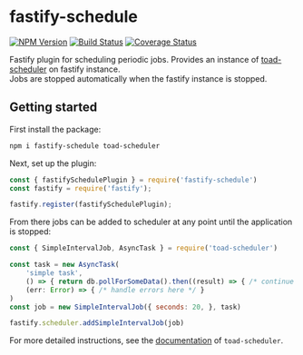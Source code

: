 # fastify-schedule

[![NPM Version][npm-image]][npm-url]
[![Build Status](https://github.com/fastify/fastify-schedule/workflows/ci/badge.svg)](https://github.com/fastify/fastify-schedule/actions)
[![Coverage Status](https://coveralls.io/repos/fastify/fastify-schedule/badge.svg?branch=main)](https://coveralls.io/r/fastify/fastify-schedule?branch=main)

Fastify plugin for scheduling periodic jobs. Provides an instance of [toad-scheduler](https://github.com/kibertoad/toad-scheduler) on fastify instance.  
Jobs are stopped automatically when the fastify instance is stopped.

## Getting started

First install the package:

```bash
npm i fastify-schedule toad-scheduler
```

Next, set up the plugin:

```js
const { fastifySchedulePlugin } = require('fastify-schedule')
const fastify = require('fastify');

fastify.register(fastifySchedulePlugin);
```

From there jobs can be added to scheduler at any point until the application is stopped:

```js
const { SimpleIntervalJob, AsyncTask } = require('toad-scheduler')

const task = new AsyncTask(
    'simple task',
    () => { return db.pollForSomeData().then((result) => { /* continue the promise chain */ }) },
    (err: Error) => { /* handle errors here */ }
)
const job = new SimpleIntervalJob({ seconds: 20, }, task)

fastify.scheduler.addSimpleIntervalJob(job)
```

For more detailed instructions, see the [documentation](https://github.com/kibertoad/toad-scheduler) of `toad-scheduler`.

[npm-image]: https://img.shields.io/npm/v/fastify-schedule.svg
[npm-url]: https://npmjs.org/package/fastify-schedule
